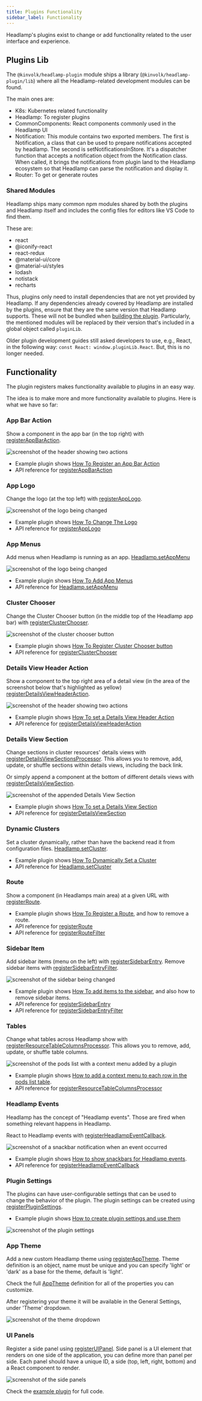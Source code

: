 ```yaml
---
title: Plugins Functionality
sidebar_label: Functionality
---
```


Headlamp's plugins exist to change or add functionality related to
the user interface and experience.

## Plugins Lib

The `@kinvolk/headlamp-plugin` module ships a library
(`@kinvolk/headlamp-plugin/lib`) where all the Headlamp-related development
modules can be found.

The main ones are:

- K8s: Kubernetes related functionality
- Headlamp: To register plugins
- CommonComponents: React components commonly used in the Headlamp UI
- Notification: This module contains two exported members. The first is Notification, a class that can be used to prepare notifications accepted by headlamp. The second is setNotificationsInStore. It's a dispatcher function that accepts a notification object from the Notification class. When called, it brings the notifications from plugin land to the Headlamp ecosystem so that Headlamp can parse the notification and display it.
- Router: To get or generate routes

### Shared Modules

Headlamp ships many common npm modules shared by both the plugins and
Headlamp itself and includes the config files for editors like VS Code
to find them.

These are:

- react
- @iconify-react
- react-redux
- @material-ui/core
- @material-ui/styles
- lodash
- notistack
- recharts

Thus, plugins only need to install dependencies that are not yet provided by Headlamp.
If any dependencies already covered by Headlamp are installed by the plugins, ensure
that they are the same version that Headlamp supports. These will not be bundled when
[building the plugin](../building.md).
Particularly, the mentioned modules will be replaced by their version that's included
in a global object called `pluginLib`.

Older plugin development guides still asked developers to use, e.g., React, in the following
way: `const React: window.pluginLib.React`. But, this is no longer needed.

## Functionality

The plugin registers makes functionality available to plugins in an easy way.

The idea is to make more and more functionality available to plugins. Here is
what we have so far:

### App Bar Action

Show a component in the app bar (in the top right) with
[registerAppBarAction](../../api/plugin/registry/functions/registerappbaraction).

![screenshot of the header showing two actions](../images/podcounter_screenshot.png)

- Example plugin shows [How To Register an App Bar Action](https://github.com/kubernetes-sigs/headlamp/tree/main/plugins/examples/pod-counter)
- API reference for [registerAppBarAction](../../api/plugin/registry/functions/registerappbaraction)

### App Logo

Change the logo (at the top left) with
[registerAppLogo](../../api/plugin/registry/functions/registerapplogo).

![screenshot of the logo being changed](../images/change-logo.png)

- Example plugin shows [How To Change The Logo](https://github.com/kubernetes-sigs/headlamp/tree/main/plugins/examples/change-logo)
- API reference for [registerAppLogo](../../api/plugin/registry/functions/registerapplogo)

### App Menus

Add menus when Headlamp is running as an app.
[Headlamp.setAppMenu](../../api/plugin/lib/classes/Headlamp#setappmenu)

![screenshot of the logo being changed](../images/app-menus.png)

- Example plugin shows [How To Add App Menus](https://github.com/kubernetes-sigs/headlamp/tree/main/plugins/examples/app-menus)
- API reference for [Headlamp.setAppMenu](../../api/plugin/lib/classes/Headlamp#setappmenu)

### Cluster Chooser

Change the Cluster Chooser button (in the middle top of the Headlamp app bar) with
[registerClusterChooser](../../api/plugin/registry/functions/registerclusterchooser).

![screenshot of the cluster chooser button](../images/cluster-chooser.png)

- Example plugin shows [How To Register Cluster Chooser button](https://github.com/kubernetes-sigs/headlamp/tree/main/plugins/examples/clusterchooser)
- API reference for [registerClusterChooser](../../api/plugin/registry/functions/registerclusterchooser)

### Details View Header Action

Show a component to the top right area of a detail view
(in the area of the screenshot below that's highlighted as yellow)
[registerDetailsViewHeaderAction](../../api/plugin/registry/functions/registerdetailsviewheaderaction).

![screenshot of the header showing two actions](../images/header_actions_screenshot.png)

- Example plugin shows [How To set a Details View Header Action](https://github.com/kubernetes-sigs/headlamp/tree/main/plugins/examples/details-view)
- API reference for [registerDetailsViewHeaderAction](../../api/plugin/registry/functions/registerdetailsviewheaderaction)

### Details View Section

Change sections in cluster resources' details views with [registerDetailsViewSectionsProcessor](../../api/plugin/registry/functions/registerdetailsviewsectionsprocessor). This allows you to remove, add, update, or shuffle sections within details views, including the back link.

Or simply append a component at the bottom of different details views with
[registerDetailsViewSection](../../api/plugin/registry/functions/registerdetailsviewsection).

![screenshot of the appended Details View Section](../images/details-view.jpeg)

- Example plugin shows [How To set a Details View Section](https://github.com/kubernetes-sigs/headlamp/tree/main/plugins/examples/details-view)
- API reference for [registerDetailsViewSection](../../api/plugin/registry/functions/registerdetailsviewsection)

### Dynamic Clusters

Set a cluster dynamically, rather than have the backend read it from configuration files.
[Headlamp.setCluster](../../api/plugin/lib/classes/Headlamp.md#setcluster).

- Example plugin shows [How To Dynamically Set a Cluster](https://github.com/kubernetes-sigs/headlamp/tree/main/plugins/examples/dynamic-clusters)
- API reference for [Headlamp.setCluster](../../api/plugin/lib/classes/Headlamp.md#setcluster)

### Route

Show a component (in Headlamps main area) at a given URL with
[registerRoute](../../api/plugin/registry/functions/registerroute).

- Example plugin shows [How To Register a Route](https://github.com/kubernetes-sigs/headlamp/tree/main/plugins/examples/sidebar), and how to remove a route.
- API reference for [registerRoute](../../api/plugin/registry/functions/registerroute)
- API reference for [registerRouteFilter](../../api/plugin/registry/functions/registerroutefilter)

### Sidebar Item

Add sidebar items (menu on the left) with
[registerSidebarEntry](../../api/plugin/registry/functions/registersidebarentry).
Remove sidebar items with [registerSidebarEntryFilter](../../api/plugin/registry/functions/registersidebarentryfilter).

![screenshot of the sidebar being changed](../images/sidebar.png)

- Example plugin shows [How To add items to the sidebar](https://github.com/kubernetes-sigs/headlamp/tree/main/plugins/examples/sidebar), and also how to remove sidebar items.
- API reference for [registerSidebarEntry](../../api/plugin/registry/functions/registersidebarentry)
- API reference for [registerSidebarEntryFilter](../../api/plugin/registry/functions/registersidebarentryfilter)

### Tables

Change what tables across Headlamp show with [registerResourceTableColumnsProcessor](../../api/plugin/registry/functions/registersidebarentry). This allows you to remove, add, update, or shuffle table columns.

![screenshot of the pods list with a context menu added by a plugin](../images/table-context-menu.png)

- Example plugin shows [How to add a context menu to each row in the pods list table](https://github.com/kubernetes-sigs/headlamp/tree/main/plugins/examples/tables).
- API reference for [registerResourceTableColumnsProcessor](../../api/plugin/registry/functions/registerresourcetablecolumnsprocessor)

### Headlamp Events

Headlamp has the concept of "Headlamp events". Those are fired when something relevant happens in Headlamp.

React to Headlamp events with [registerHeadlampEventCallback](../../api/plugin/registry/functions/registerheadlampeventcallback).

![screenshot of a snackbar notification when an event occurred](../images/event-snackbar.png)

- Example plugin shows [How to show snackbars for Headlamp events](https://github.com/kubernetes-sigs/headlamp/tree/main/plugins/examples/headlamp-events).
- API reference for [registerHeadlampEventCallback](../../api/plugin/registry/functions/registerheadlampeventcallback)

### Plugin Settings

The plugins can have user-configurable settings that can be used to change the behavior of the plugin. The plugin settings can be created using [registerPluginSettings](../../api/plugin/registry/functions/registerpluginsettings).

- Example plugin shows [How to create plugin settings and use them](https://github.com/kubernetes-sigs/headlamp/tree/main/plugins/examples/change-logo)

![screenshot of the plugin settings](../images/plugin-settings.png)

### App Theme

Add a new custom Headlamp theme using [registerAppTheme](../../api/plugin/registry/functions/registerapptheme).
Theme definition is an object, name must be unique and you can specify 'light' or 'dark' as a base for the theme, default is 'light'.

Check the full [AppTheme](../../api/lib/AppTheme/interfaces/AppTheme.md) definition for all of the properties you can customize.

After registering your theme it will be available in the General Settings, under 'Theme' dropdown.

![screenshot of the theme dropdown](./images/settings-theme-dropdown.png)

### UI Panels

Register a side panel using [registerUIPanel](../../api/plugin/registry/functions/registerUIPanel).
Side panel is a UI element that renders on one side of the application, you can define more than panel per side.
Each panel should have a unique ID, a side (top, left, right, bottom) and a React component to render.

![screenshot of the side panels](./images/side-panels-example.png)

Check the [example plugin](https://github.com/kubernetes-sigs/headlamp/tree/main/plugins/examples/ui-panels) for full code.
